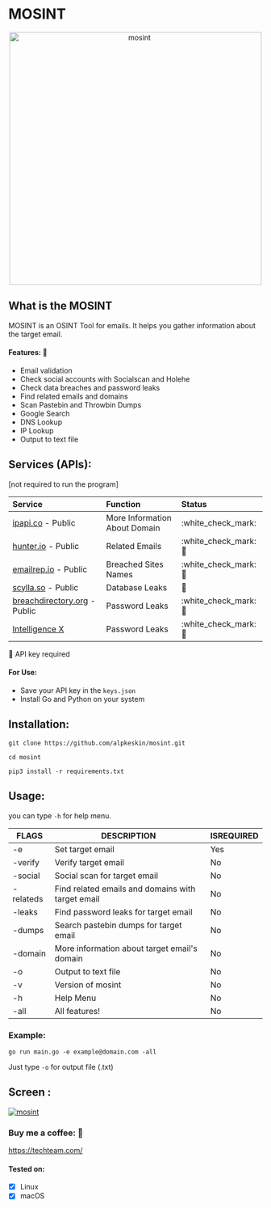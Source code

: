 # MOSINT

<p align="center">
  <img src="https://raw.githubusercontent.com/alpkeskin/mosint/master/banner.png" width="500" title="mosint">
</p>

## What is the MOSINT

MOSINT is an OSINT Tool for emails. It helps you gather information about the target email.

#### Features: :eyes:

* Email validation
* Check social accounts with Socialscan and Holehe
* Check data breaches and password leaks
* Find related emails and domains
* Scan Pastebin and Throwbin Dumps
* Google Search
* DNS Lookup
* IP Lookup
* Output to text file


## Services (APIs):

\[not required to run the program\]

| Service | Function | Status |
| :--- | :--- | :--- |
| [ipapi.co](https://ipapi.co/) - Public | More Information About Domain | :white\_check\_mark: |
| [hunter.io](https://hunter.io/) - Public | Related Emails | :white\_check\_mark: :key: |
| [emailrep.io](https://emailrep.io/) - Public | Breached Sites Names | :white\_check\_mark: :key: |
| [scylla.so](https://scylla.so/) - Public | Database Leaks | :construction: |
| [breachdirectory.org](https://breachdirectory.org/) - Public | Password Leaks | :white\_check\_mark: :key: |
| [Intelligence X](https://intelx.io/)| Password Leaks | :white\_check\_mark: :key: |

:key: API key required

#### For Use:

- Save your API key in the `keys.json`
- Install Go and Python on your system

## Installation:

`git clone https://github.com/alpkeskin/mosint.git`

`cd mosint`

`pip3 install -r requirements.txt`

## Usage:

you can type `-h` for help menu.

| FLAGS     | DESCRIPTION                                       | ISREQUIRED |
|-----------|---------------------------------------------------|------------|
| -e        | Set target email                                  | Yes        |
| -verify   | Verify target email                               | No         |
| -social   | Social scan for target email                      | No         |
| -relateds | Find related emails and domains with target email | No         |
| -leaks    | Find password leaks for target email              | No         |
| -dumps    | Search pastebin dumps for target email            | No         |
| -domain   | More information about target email's domain      | No         |
| -o        | Output to text file                               | No         |
| -v        | Version of mosint                                 | No         |
| -h        | Help Menu                                         | No         |
| -all      | All features!                                     | No         |

### Example:

`go run main.go -e example@domain.com -all`

Just type `-o` for output file (.txt)


## Screen :

[![mosint](https://asciinema.org/a/479072.svg)](https://asciinema.org/a/479072)

### Buy me a coffee: :money_with_wings:

https://techteam.com/

#### Tested on:

- [x] Linux
- [x] macOS
